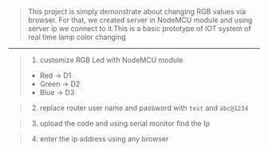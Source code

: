 >This project is simply demonstrate about changing RGB values via browser. For that, we created server in NodeMCU module and using server ip we connect to it.This is a basic prototype of IOT system of real time lamp color changing
---

 > 1. customize RGB Led with NodeMCU module
> - Red -> D1
 >- Green -> D2
 >- Blue -> D3

>2. replace router user name and password with `test` and  `abc@1234`

> 3. upload the code and using serial monitor find the Ip 

> 4. enter the ip address using any browser